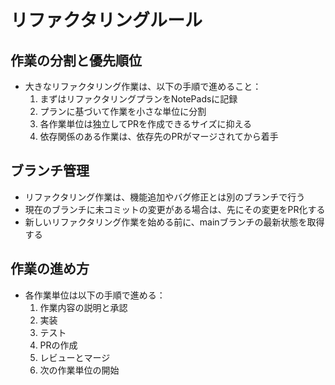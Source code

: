 # リファクタリングルール

## 作業の分割と優先順位

- 大きなリファクタリング作業は、以下の手順で進めること：
  1. まずはリファクタリングプランをNotePadsに記録
  2. プランに基づいて作業を小さな単位に分割
  3. 各作業単位は独立してPRを作成できるサイズに抑える
  4. 依存関係のある作業は、依存先のPRがマージされてから着手

## ブランチ管理

- リファクタリング作業は、機能追加やバグ修正とは別のブランチで行う
- 現在のブランチに未コミットの変更がある場合は、先にその変更をPR化する
- 新しいリファクタリング作業を始める前に、mainブランチの最新状態を取得する

## 作業の進め方

- 各作業単位は以下の手順で進める：
  1. 作業内容の説明と承認
  2. 実装
  3. テスト
  4. PRの作成
  5. レビューとマージ
  6. 次の作業単位の開始
